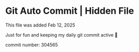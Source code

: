 # Git Auto Commit | Hidden File

This file was added Feb 12, 2025

Just for fun and keeping my daily git commit active 🤪

commit number: 304565

